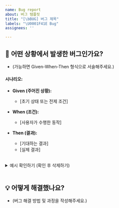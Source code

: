 ```yaml
---
name: Bug report
about: 버그 템플릿
title: "[\bBUG] 버그 제목"
labels: "\U0001F41E Bug"
assignees: ''

---
```


## 🔎 어떤 상황에서 발생한 버그인가요?

- (가능하면 Given-When-Then 형식으로 서술해주세요.)

#### 시나리오:

- **Given (주어진 상황):**

  - [초기 상태 또는 전제 조건]

- **When (조건):**

  - [사용자가 수행한 동작]

- **Then (결과):**
  - [기대하는 결과]
  - [실제 결과]

<br />

<details>
  <summary>예시 확인하기 (확인 후 삭제하기)</summary>

### 예제: 로그인 화면에서 비밀번호 입력 필드가 동작하지 않음

#### 시나리오:

- **Given (주어진 상황):**

  - 사용자는 로그인 화면에 있습니다.

- **When (조건):**

  - 사용자가 비밀번호 입력 필드에 커서를 놓고 키보드로 비밀번호를 입력합니다.

- **Then (결과):**
  - 비밀번호가 입력 필드에 표시되어야 합니다.
  - 실제로는 비밀번호가 입력 필드에 표시되지 않습니다.

</details>

<br />

## 💡 어떻게 해결했나요?

- (버그 해결 방법 및 과정을 작성해주세요.)

<br />

<!--
## 👀 참고자료

- (스크린샷이나 참고할 추가 자료를 넣어주세요.)
 -->
